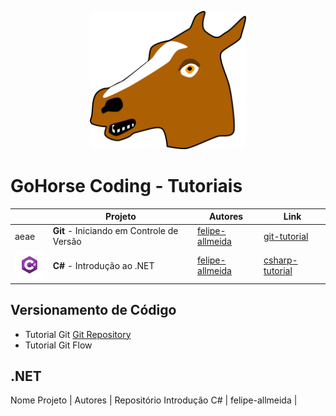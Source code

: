 <p align="center">
     <img src="/images/horse.png" alt="Git" width="250px" />
</p>

# GoHorse Coding - Tutoriais

|        | Projeto | Autores | Link
------- | ------- | ------- | -------
aeae | **Git** - Iniciando em Controle de Versão | [felipe-allmeida](https://github.com/felipe-allmeida) | [git-tutorial](https://github.com/Go-Horse-Coding/Git)
<img src="/images/csharp.png" width="50px" /> | **C#** - Introdução ao .NET | [felipe-allmeida](https://github.com/felipe-allmeida) | [csharp-tutorial]()

## Versionamento de Código
* Tutorial Git [Git Repository](https://github.com/Go-Horse-Coding/Git)
* Tutorial Git Flow

## .NET
Nome Projeto | Autores | Repositório
Introdução C# | felipe-allmeida | []()
